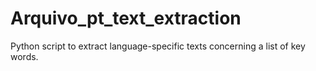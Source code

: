 # Arquivo_pt_text_extraction
Python script to extract language-specific texts concerning a list of key words. 

